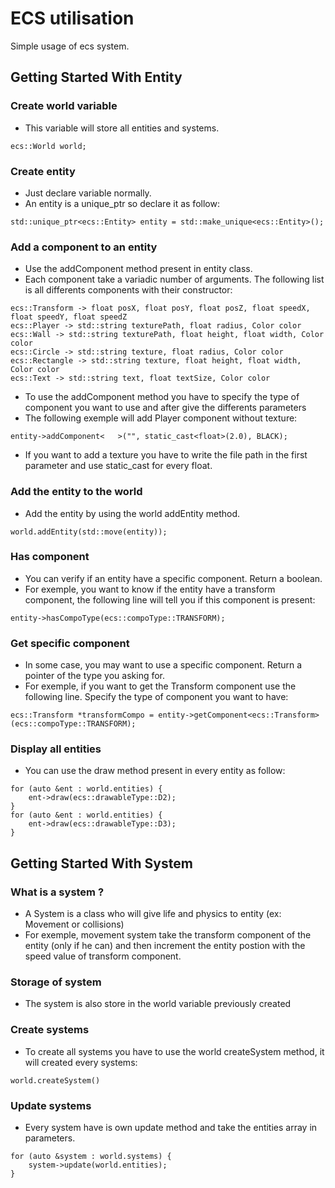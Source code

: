 # ECS utilisation

Simple usage of ecs system.

## Getting Started With Entity

### Create world variable

* This variable will store all entities and systems.
```
ecs::World world;
```

### Create entity

* Just declare variable normally.
* An entity is a unique_ptr so declare it as follow:
```
std::unique_ptr<ecs::Entity> entity = std::make_unique<ecs::Entity>();
```

### Add a component to an entity

* Use the addComponent method present in entity class.
* Each component take a variadic number of arguments. The following list is all differents components with their constructor:
```
ecs::Transform -> float posX, float posY, float posZ, float speedX, float speedY, float speedZ
ecs::Player -> std::string texturePath, float radius, Color color
ecs::Wall -> std::string texturePath, float height, float width, Color color
ecs::Circle -> std::string texture, float radius, Color color
ecs::Rectangle -> std::string texture, float height, float width, Color color
ecs::Text -> std::string text, float textSize, Color color
```

* To use the addComponent method you have to specify the type of component you want to use and after give the differents parameters
* The following exemple will add Player component without texture:
```
entity->addComponent<   >("", static_cast<float>(2.0), BLACK);
```

* If you want to add a texture you have to write the file path in the first parameter and use static_cast for every float.

### Add the entity to the world

* Add the entity by using the world addEntity method.
```
world.addEntity(std::move(entity));
```

### Has component

* You can verify if an entity have a specific component. Return a boolean.
* For exemple, you want to know if the entity have a transform component, the following line will tell you if this component is present:
```
entity->hasCompoType(ecs::compoType::TRANSFORM);
```

### Get specific component

* In some case, you may want to use a specific component. Return a pointer of the type you asking for.
* For exemple, if you want to get the Transform component use the following line. Specify the type of component you want to have:
```
ecs::Transform *transformCompo = entity->getComponent<ecs::Transform>(ecs::compoType::TRANSFORM);
```

### Display all entities

* You can use the draw method present in every entity as follow:
```
for (auto &ent : world.entities) {
    ent->draw(ecs::drawableType::D2);
}
for (auto &ent : world.entities) {
    ent->draw(ecs::drawableType::D3);
}
```

## Getting Started With System

### What is a system ?

* A System is a class who will give life and physics to entity (ex: Movement or collisions)
* For exemple, movement system take the transform component of the entity (only if he can) and then increment the entity postion with the speed value of transform component.

### Storage of system

* The system is also store in the world variable previously created

### Create systems

* To create all systems you have to use the world createSystem method, it will created every systems:
```
world.createSystem()
```

### Update systems

* Every system have is own update method and take the entities array in parameters.
```
for (auto &system : world.systems) {
    system->update(world.entities);
}
```
